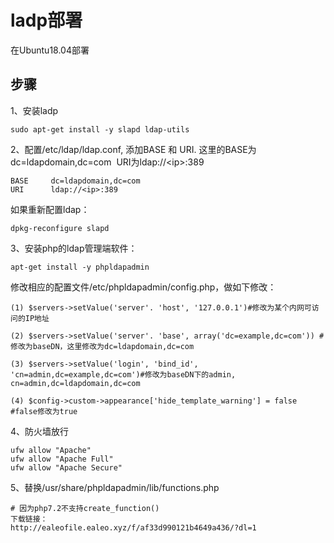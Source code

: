 # ladp部署

在Ubuntu18.04部署

## **步骤**

1、安装ladp

```
sudo apt-get install -y slapd ldap-utils

```

2、配置/etc/ldap/ldap.conf, 添加BASE 和 URI. 这里的BASE为dc=ldapdomain,dc=com  URI为ldap://\<ip>:389

```
BASE     dc=ldapdomain,dc=com
URI      ldap://<ip>:389

```


如果重新配置ldap：

```
dpkg-reconfigure slapd

```


3、安装php的ldap管理端软件：

```
apt-get install -y phpldapadmin

```

修改相应的配置文件/etc/phpldapadmin/config.php，做如下修改：

```
(1) $servers->setValue('server'. 'host', '127.0.0.1')#修改为某个内网可访问的IP地址

(2) $servers->setValue('server'. 'base', array('dc=example,dc=com')) #修改为baseDN，这里修改为dc=ldapdomain,dc=com

(3) $servers->setValue('login', 'bind_id', 'cn=admin,dc=example,dc=com')#修改为baseDN下的admin, cn=admin,dc=ldapdomain,dc=com

(4) $config->custom->appearance['hide_template_warning'] = false #false修改为true

```

4、防火墙放行

```
ufw allow "Apache"
ufw allow "Apache Full"
ufw allow "Apache Secure" 

```

5、替换/usr/share/phpldapadmin/lib/functions.php

```
# 因为php7.2不支持create_function()
下载链接：
http://ealeofile.ealeo.xyz/f/af33d990121b4649a436/?dl=1

```


